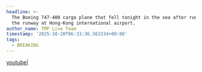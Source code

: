 ```yaml
---
headline: >-
  The Boeing 747-400 cargo plane that fell tonight in the sea after running off
  the runway at Hong-Kong international airport.
author_name: TMP Live Team
timestamp: '2025-10-20T06:33:36.363334+00:00'
tags:
  - BREAKING
---
```

[youtube|](https://youtube.com/shorts/Uws98cYWgiU?feature=share)
